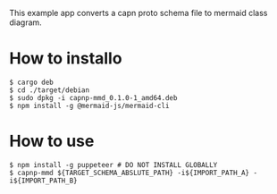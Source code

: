 This example app converts a capn proto schema file to mermaid class diagram.

# How to installo
```
$ cargo deb
$ cd ./target/debian
$ sudo dpkg -i capnp-mmd_0.1.0-1_amd64.deb
$ npm install -g @mermaid-js/mermaid-cli 
```

# How to use

```
$ npm install -g puppeteer # DO NOT INSTALL GLOBALLY
$ capnp-mmd ${TARGET_SCHEMA_ABSLUTE_PATH} -i${IMPORT_PATH_A} -i${IMPORT_PATH_B}
```